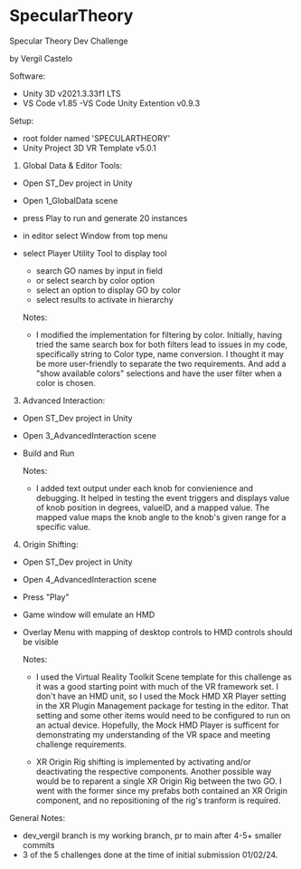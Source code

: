 # SpecularTheory
Specular Theory Dev Challenge

by Vergil Castelo

Software:
 - Unity 3D v2021.3.33f1 LTS
 - VS Code v1.85
     -VS Code Unity Extention v0.9.3

Setup:
 - root folder named 'SPECULARTHEORY'
 - Unity Project 3D VR Template v5.0.1

 1. Global Data & Editor Tools:
 - Open ST_Dev project in Unity
 - Open 1_GlobalData scene 
 - press Play to run and generate 20 instances
 - in editor select Window from top menu
 - select Player Utility Tool to display tool
    - search GO names by input in field
    - or select search by color option
    - select an option to display GO by color
    - select results to activate in hierarchy

    Notes: 
    - I modified the implementation for filtering by color. Initially, having tried the same search box
    for both filters lead to issues in my code, specifically string to Color type, name conversion. I thought 
    it may be more user-friendly to separate the two requirements. And add a "show available colors" selections 
    and have the user filter when a color is chosen.
       

 3. Advanced Interaction:
 - Open ST_Dev project in Unity
 - Open 3_AdvancedInteraction scene
 - Build and Run

    Notes: 
    - I added text output under each knob for convienience and debugging. It helped in testing the event 
    triggers and displays value of knob position in degrees, valueID, and a mapped value.  The mapped value 
    maps the knob angle to the knob's given range for a specific value.


 4. Origin Shifting:
 - Open ST_Dev project in Unity
 - Open 4_AdvancedInteraction scene
 - Press "Play"
 - Game window will emulate an HMD
 - Overlay Menu with mapping of desktop controls to HMD controls should be visible 

    Notes:
    - I used the Virtual Reality Toolkit Scene template for this challenge as it was a good starting point with much of
    the VR framework set. I don't have an HMD unit, so I used the Mock HMD XR Player setting in the XR Plugin Management package
    for testing in the editor. That setting and some other items would need to be configured to run on an actual device. Hopefully, 
    the Mock HMD Player is sufficent for demonstrating my understanding of the VR space and meeting challenge requirements.  

    - XR Origin Rig shifting is implemented by activating and/or deactivating the respective components. Another possible way would be to reparent a single XR Origin Rig between the two GO. I went with the former since my prefabs both contained an XR Origin 
    component, and no repositioning of the rig's tranform is required. 



General Notes:
 - dev_vergil branch is my working branch, pr to main after 4-5+ smaller commits 
 - 3 of the 5 challenges done at the time of initial submission 01/02/24.  